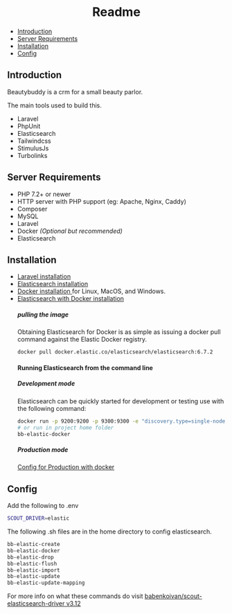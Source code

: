 <h1 align="center">Readme</h1>


<!-- @import "[TOC]" {cmd="toc" depthFrom=1 depthTo=6 orderedList=false} -->

<!-- code_chunk_output -->

- [Introduction](#introduction)
- [Server Requirements](#server-requirements)
- [Installation](#installation)
- [Config](#config)

<!-- /code_chunk_output -->
## Introduction
Beautybuddy is a crm for a small beauty parlor.

The main tools used to build this.
- Laravel
- PhpUnit
- Elasticsearch
- Tailwindcss
- StimulusJs
- Turbolinks

## Server Requirements
- PHP 7.2+ or newer
- HTTP server with PHP support (eg: Apache, Nginx, Caddy)
- Composer
- MySQL
- Laravel
- Docker *(Optional but recommended)*
- Elasticsearch

## Installation

- [Laravel installation](https://laravel.com/docs/5.8/installation)
- [Elasticsearch installation](https://www.elastic.co/guide/en/elasticsearch/reference/6.7/install-elasticsearch.html)
- [Docker installation ](https://gist.github.com/rstacruz/297fc799f094f55d062b982f7dac9e41) for Linux, MacOS, and Windows.
- [Elasticsearch with Docker installation](https://www.elastic.co/guide/en/elasticsearch/reference/6.8/docker.html)
  ##### pulling the image
	Obtaining Elasticsearch for Docker is as simple as issuing a docker pull command against the Elastic Docker registry.
  ```BASH
  docker pull docker.elastic.co/elasticsearch/elasticsearch:6.7.2
  ```
	#### Running Elasticsearch from the command line
  ##### Development mode
  Elasticsearch can be quickly started for development or testing use with the following command:
  ```BASH
  docker run -p 9200:9200 -p 9300:9300 -e "discovery.type=single-node" docker.elastic.co/elasticsearch/elasticsearch:6.7.2
  # or run in project home folder
  bb-elastic-docker
  ```
	##### Production mode
	[Config for Production with docker](https://www.elastic.co/guide/en/elasticsearch/reference/6.8/docker.html#docker-cli-run-prod-mode)

## Config
Add the following to .env
```BASH
SCOUT_DRIVER=elastic
```
The following .sh files are in the home directory to config elasticsearch.
```BASH
bb-elastic-create
bb-elastic-docker
bb-elastic-drop
bb-elastic-flush
bb-elastic-import
bb-elastic-update
bb-elastic-update-mapping
```
For more info on what these commands do visit [babenkoivan/scout-elasticsearch-driver v3.12](https://github.com/babenkoivan/scout-elasticsearch-driver/tree/v3.12.0)
